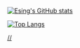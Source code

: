 [![Esing's GitHub stats](https://mystats-rosy.vercel.app/api?username=Zxis233&count_private=true)](https://github.com/anuraghazra/github-readme-stats)

[![Top Langs](https://mystats-rosy.vercel.app/api/top-langs/?username=Zxis233)](https://github.com/anuraghazra/github-readme-stats)

[//](&title_color=35ffba&text_color=feeeed)
